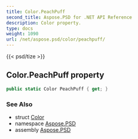```yaml
---
title: Color.PeachPuff
second_title: Aspose.PSD for .NET API Reference
description: Color property. 
type: docs
weight: 1090
url: /net/aspose.psd/color/peachpuff/
---
```

{{< psd/tize >}}
## Color.PeachPuff property

```csharp
public static Color PeachPuff { get; }
```

### See Also

* struct [Color](../)
* namespace [Aspose.PSD](../../color/)
* assembly [Aspose.PSD](../../../)


